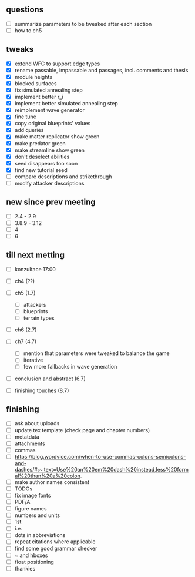 ## questions
- [ ] summarize parameters to be tweaked after each section
- [ ] how to ch5

## tweaks

- [x] extend WFC to support edge types
- [x] rename passable, impassable and passages, incl. comments and thesis
- [x] module heights
- [x] blocked surfaces
- [x] fix simulated annealing step
- [x] implement better r_i
- [x] implement better simulated annealing step
- [x] reimplement wave generator
- [x] fine tune
- [x] copy original blueprints' values
- [x] add queries
- [x] make matter replicator show green
- [x] make predator green
- [x] make streamline show green
- [x] don't deselect abilities
- [x] seed disappears too soon
- [x] find new tutorial seed
- [ ] compare descriptions and strikethrough
- [ ] modify attacker descriptions
## new since prev meeting
- [ ] 2.4 - 2.9
- [ ] 3.8.9 - 3.12
- [ ] 4
- [ ] 6
## till next metting
- [ ] konzultace 17:00
- [ ] ch4 (??)
- [ ] ch5 (1.7)
    - [ ] attackers
    - [ ] blueprints
    - [ ] terrain types
- [ ] ch6 (2.7)
- [ ] ch7 (4.7)
    - [ ] mention that parameters were tweaked to balance the game
    - [ ] iterative
    - [ ] few more fallbacks in wave generation
- [ ] conclusion and abstract (6.7)
- [ ] finishing touches (8.7)


## finishing
- [ ] ask about uploads
- [ ] update tex template (check page and chapter numbers)
- [ ] metatdata
- [ ] attachments
- [ ] commas
- [ ] https://blog.wordvice.com/when-to-use-commas-colons-semicolons-and-dashes/#:~:text=Use%20an%20em%20dash%20instead,less%20formal%20than%20a%20colon.
- [ ] make author names consistent
- [ ] TODOs
- [ ] fix image fonts
- [ ] PDF/A
- [ ] figure names
- [ ] numbers and units
- [ ] 1st
- [ ] i.e.
- [ ] dots in abbreviations
- [ ] repeat citations where applicable
- [ ] find some good grammar checker
- [ ] ~ and hboxes
- [ ] float positioning
- [ ] thankies